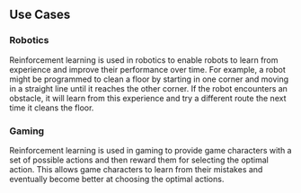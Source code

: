## Use Cases

### Robotics

Reinforcement learning is used in robotics to enable robots to learn from experience and improve their performance over time. For example, a robot might be programmed to clean a floor by starting in one corner and moving in a straight line until it reaches the other corner. If the robot encounters an obstacle, it will learn from this experience and try a different route the next time it cleans the floor.

### Gaming

Reinforcement learning is used in gaming to provide game characters with a set of possible actions and then reward them for selecting the optimal action. This allows game characters to learn from their mistakes and eventually become better at choosing the optimal actions.